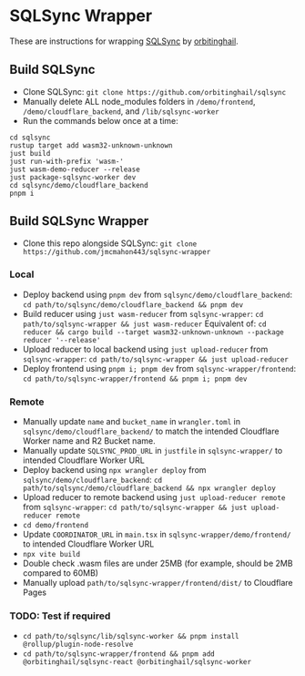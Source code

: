 # SQLSync Wrapper
These are instructions for wrapping [SQLSync](https://github.com/orbitinghail/sqlsync) by [orbitinghail](https://github.com/orbitinghail).

## Build SQLSync
* Clone SQLSync: `git clone https://github.com/orbitinghail/sqlsync`
* Manually delete ALL node_modules folders in `/demo/frontend`, `/demo/cloudflare_backend`, and `/lib/sqlsync-worker` 
* Run the commands below once at a time:
```
cd sqlsync
rustup target add wasm32-unknown-unknown
just build
just run-with-prefix 'wasm-'
just wasm-demo-reducer --release
just package-sqlsync-worker dev
cd sqlsync/demo/cloudflare_backend
pnpm i
```

## Build SQLSync Wrapper
* Clone this repo alongside SQLSync: `git clone https://github.com/jmcmahon443/sqlsync-wrapper`  

### Local
* Deploy backend using `pnpm dev` from `sqlsync/demo/cloudflare_backend`: `cd path/to/sqlsync/demo/cloudflare_backend && pnpm dev`
* Build reducer using `just wasm-reducer` from `sqlsync-wrapper`: `cd path/to/sqlsync-wrapper && just wasm-reducer` Equivalent of: `cd reducer && cargo build --target wasm32-unknown-unknown --package reducer '--release'`
* Upload reducer to local backend using `just upload-reducer` from `sqlsync-wrapper`: `cd path/to/sqlsync-wrapper && just upload-reducer`
* Deploy frontend using `pnpm i; pnpm dev` from `sqlsync-wrapper/frontend`: `cd path/to/sqlsync-wrapper/frontend && pnpm i; pnpm dev`

### Remote
* Manually update `name` and `bucket_name` in `wrangler.toml` in `sqlsync/demo/cloudflare_backend/` to match the intended Cloudflare Worker name and R2 Bucket name.
* Manually update `SQLSYNC_PROD_URL` in `justfile` in `sqlsync-wrapper/` to intended Cloudflare Worker URL
* Deploy backend using `npx wrangler deploy` from `sqlsync/demo/cloudflare_backend`: `cd path/to/sqlsync/demo/cloudflare_backend && npx wrangler deploy`
* Upload reducer to remote backend using `just upload-reducer remote` from `sqlsync-wrapper`: `cd path/to/sqlsync-wrapper && just upload-reducer remote`
* `cd demo/frontend`
* Update `COORDINATOR_URL` in `main.tsx` in `sqlsync-wrapper/demo/frontend/` to intended Cloudflare Worker URL
* `npx vite build`
* Double check .wasm files are under 25MB (for example, should be 2MB compared to 60MB)
* Manually upload `path/to/sqlsync-wrapper/frontend/dist/` to Cloudflare Pages

### TODO: Test if required
* `cd path/to/sqlsync/lib/sqlsync-worker && pnpm install @rollup/plugin-node-resolve`
* `cd path/to/sqlsync-wrapper/frontend && pnpm add @orbitinghail/sqlsync-react @orbitinghail/sqlsync-worker`
